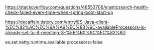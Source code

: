 https://stackoverflow.com/questions/48553706/elasticsearch-health-check-failed-every-time-when-spring-boot-start-up

https://decaffein.tistory.com/entry/ES-Java-client-%EC%82%AC%EC%9A%A9%EC%8B%9C-availableProcessors-is-already-set-to-8-rejecting-8-%EB%B0%9C%EC%83%9D

es.set.netty.runtime.available.processors=false